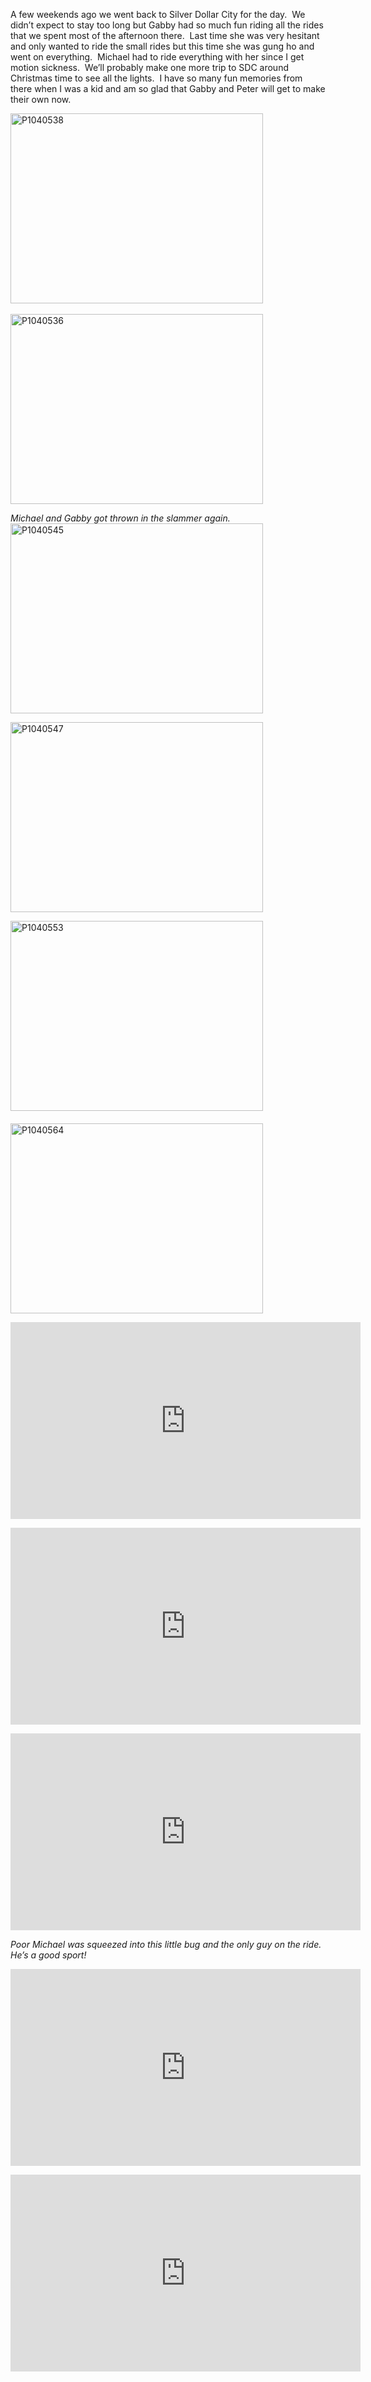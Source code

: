 <p>A few weekends ago we went back to Silver Dollar City for the day.&#160; We didn’t expect to stay too long but Gabby had so much fun riding all the rides that we spent most of the afternoon there.&#160; Last time she was very hesitant and only wanted to ride the small rides but this time she was gung ho and went on everything.&#160; Michael had to ride everything with her since I get motion sickness.&#160; We’ll probably make one more trip to SDC around Christmas time to see all the lights.&#160; I have so many fun memories from there when I was a kid and am so glad that Gabby and Peter will get to make their own now.</p>  <p><a href="/thepaladinos/assets/images/2010-09-22-P1040538.jpg" target="_blank"><img style="border-right-width: 0px; display: inline; border-top-width: 0px; border-bottom-width: 0px; border-left-width: 0px" title="P1040538" border="0" alt="P1040538" src="/thepaladinos/assets/images/2010-09-22-P1040538_thumb.jpg" width="404" height="304" /></a>&#160;&#160; </p>  <p><a href="/thepaladinos/assets/images/2010-09-22-P1040536.jpg" target="_blank"><img style="border-right-width: 0px; display: inline; border-top-width: 0px; border-bottom-width: 0px; border-left-width: 0px" title="P1040536" border="0" alt="P1040536" src="/thepaladinos/assets/images/2010-09-22-P1040536_thumb.jpg" width="404" height="304" /></a> </p>  <p><em>Michael and Gabby got thrown in the slammer again.&#160; </em>    <br /><a href="/thepaladinos/assets/images/2010-09-22-P1040545.jpg" target="_blank"><img style="border-right-width: 0px; display: inline; border-top-width: 0px; border-bottom-width: 0px; border-left-width: 0px" title="P1040545" border="0" alt="P1040545" src="/thepaladinos/assets/images/2010-09-22-P1040545_thumb.jpg" width="404" height="304" /></a> </p>  <p><a href="/thepaladinos/assets/images/2010-09-22-P1040547.jpg" target="_blank"><img style="border-right-width: 0px; display: inline; border-top-width: 0px; border-bottom-width: 0px; border-left-width: 0px" title="P1040547" border="0" alt="P1040547" src="/thepaladinos/assets/images/2010-09-22-P1040547_thumb.jpg" width="404" height="304" /></a> </p>  <p><a href="/thepaladinos/assets/images/2010-09-22-P1040553.jpg" target="_blank"><img style="border-right-width: 0px; display: inline; border-top-width: 0px; border-bottom-width: 0px; border-left-width: 0px" title="P1040553" border="0" alt="P1040553" src="/thepaladinos/assets/images/2010-09-22-P1040553_thumb.jpg" width="404" height="304" /></a>&#160; <br />    <br /><a href="/thepaladinos/assets/images/2010-09-22-P1040564.jpg" target="_blank"><img style="border-right-width: 0px; display: inline; border-top-width: 0px; border-bottom-width: 0px; border-left-width: 0px" title="P1040564" border="0" alt="P1040564" src="/thepaladinos/assets/images/2010-09-22-P1040564_thumb.jpg" width="404" height="304" /></a> </p>  <p></p>  <p></p>  <p></p>  <p></p>  <p></p>  <p></p>  <div style="padding-bottom: 0px; margin: 0px; padding-left: 0px; padding-right: 0px; display: inline; float: none; padding-top: 0px" id="scid:5737277B-5D6D-4f48-ABFC-DD9C333F4C5D:d1b77114-14a4-47d4-819e-041bb3b7da83" class="wlWriterEditableSmartContent"><div><iframe height="315" width="560" src="https://www.youtube.com/embed/kzP3iIht8gY" frameborder="0" allowfullscreen></iframe></div></div>  <p></p>  <p></p>  <div style="padding-bottom: 0px; margin: 0px; padding-left: 0px; padding-right: 0px; display: inline; float: none; padding-top: 0px" id="scid:5737277B-5D6D-4f48-ABFC-DD9C333F4C5D:05a15674-ca9a-4a4a-ab74-f52bdf70629b" class="wlWriterEditableSmartContent"><div><iframe height="315" width="560" src="https://www.youtube.com/embed/2cFG18ddWcY" frameborder="0" allowfullscreen></iframe></div></div>  <p></p>  <p></p>  <div style="padding-bottom: 0px; margin: 0px; padding-left: 0px; padding-right: 0px; display: inline; float: none; padding-top: 0px" id="scid:5737277B-5D6D-4f48-ABFC-DD9C333F4C5D:52646d7b-434c-44d7-a5cc-8a579391a11d" class="wlWriterEditableSmartContent"><div><iframe height="315" width="560" src="https://www.youtube.com/embed/QRmTJ4YnTDo" frameborder="0" allowfullscreen></iframe></div></div>  <p></p>  <p><em>Poor Michael was squeezed into this little bug and the only guy on the ride.&#160; He’s a good sport!</em>     <br />    <div style="padding-bottom: 0px; margin: 0px; padding-left: 0px; padding-right: 0px; display: inline; float: none; padding-top: 0px" id="scid:5737277B-5D6D-4f48-ABFC-DD9C333F4C5D:46a2f941-525b-45e8-97e0-7013f11099b6" class="wlWriterEditableSmartContent"><div><iframe height="315" width="560" src="https://www.youtube.com/embed/lGQMNrER8Gc" frameborder="0" allowfullscreen></iframe></div></div> </p>  <div style="padding-bottom: 0px; margin: 0px; padding-left: 0px; padding-right: 0px; display: inline; float: none; padding-top: 0px" id="scid:5737277B-5D6D-4f48-ABFC-DD9C333F4C5D:9321fb1c-e87d-4ea0-8cbb-1dc5040851bd" class="wlWriterEditableSmartContent"><div><iframe height="315" width="560" src="https://www.youtube.com/embed/PNUECms6lnc" frameborder="0" allowfullscreen></iframe></div></div>